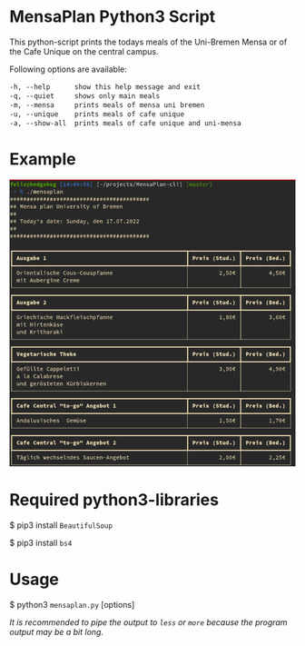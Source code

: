 # MensaPlan Python3 Script
This python-script prints the todays meals of the Uni-Bremen Mensa or of the Cafe Unique on the central campus.

Following options are available:

    -h, --help      show this help message and exit 
    -q, --quiet     shows only main meals 
    -m, --mensa     prints meals of mensa uni bremen 
    -u, --unique    prints meals of cafe unique 
    -a, --show-all  prints meals of cafe unique and uni-mensa 

# Example
![Example](example.png)

# Required python3-libraries
$ pip3 install `BeautifulSoup` 

$ pip3 install `bs4`



# Usage
$ python3 `mensaplan.py` [options]

*It is recommended to pipe the output to `less` or `more` because the program output may be a bit long.*
